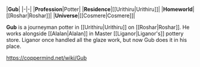 |**Gub**|
|-|-|
|**Profession**|Potter|
|**Residence**|[[Urithiru\|Urithiru]]|
|**Homeworld**|[[Roshar\|Roshar]]|
|**Universe**|[[Cosmere\|Cosmere]]|

**Gub** is a journeyman potter in [[Urithiru\|Urithiru]] on [[Roshar\|Roshar]].
He works alongside [[Alalan\|Alalan]] in Master [[Liganor\|Liganor's]] pottery store. Liganor once handled all the glaze work, but now Gub does it in his place.



https://coppermind.net/wiki/Gub